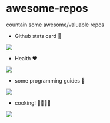 # awesome-repos
countain some awesome/valuable repos

- Github stats card 🪪
<a href="https://github.com/anuraghazra/github-readme-stats">
  <img align="center" src="https://github-readme-stats.vercel.app/api/pin/?username=anuraghazra&repo=github-readme-stats" />
</a>

- Health ❤️
<a href="https://github.com/geekan/HowToLiveLonger">
<img align="center"
src="https://github-readme-stats.vercel.app/api/pin/?username=geekan&repo=HowToLiveLonger" />
</a>

- some programming guides 📖
<a href="https://github.com/EbookFoundation/free-programming-books">
<img align="center"
src="https://github-readme-stats.vercel.app/api/pin/?username=EbookFoundation&repo=free-programming-books" />
</a>

- cooking! 🍚🍜🍛🍣
<a href="https://github.com/Anduin2017/HowToCook">
<img align="center"
src="https://github-readme-stats.vercel.app/api/pin/?username=Anduin2017&repo=HowToCook" />
</a>
